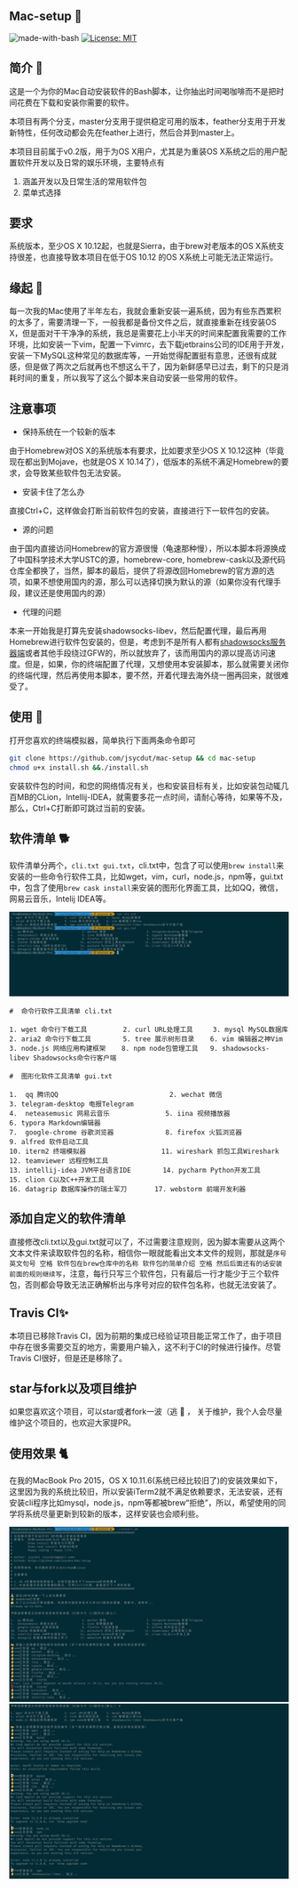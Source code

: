 ## Mac-setup 🍇

![made-with-bash](https://img.shields.io/badge/Made%20with-Bash-1f425f.svg)  [![License: MIT](https://img.shields.io/badge/License-MIT-yellow.svg)](https://opensource.org/licenses/MIT)

## 简介 🙉

这是一个为你的Mac自动安装软件的Bash脚本，让你抽出时间喝咖啡而不是把时间花费在下载和安装你需要的软件。

本项目有两个分支，master分支用于提供稳定可用的版本，feather分支用于开发新特性，任何改动都会先在feather上进行，然后合并到master上。

本项目目前属于v0.2版，用于为OS X用户，尤其是为重装OS X系统之后的用户配置软件开发以及日常的娱乐环境，主要特点有

1. 涵盖开发以及日常生活的常用软件包
2. 菜单式选择

## 要求

系统版本，至少OS X 10.12起，也就是Sierra，由于brew对老版本的OS X系统支持很差，也直接导致本项目在低于OS 10.12 的OS X系统上可能无法正常运行。

## 缘起 🙈

每一次我的Mac使用了半年左右，我就会重新安装一遍系统，因为有些东西累积的太多了，需要清理一下，一般我都是备份文件之后，就直接重新在线安装OS X，但是面对干干净净的系统，我总是需要花上小半天的时间来配置我需要的工作环境，比如安装一下vim，配置一下vimrc，去下载jetbrains公司的IDE用于开发，安装一下MySQL这种常见的数据库等，一开始觉得配置挺有意思，还很有成就感，但是做了两次之后就再也不想这么干了，因为新鲜感早已过去，剩下的只是消耗时间的重复，所以我写了这么个脚本来自动安装一些常用的软件。

## 注意事项

* 保持系统在一个较新的版本

由于Homebrew对OS X的系统版本有要求，比如要求至少OS X 10.12这种（毕竟现在都出到Mojave，也就是OS X 10.14了），低版本的系统不满足Homebrew的要求，会导致某些软件包无法安装。

* 安装卡住了怎么办

直接Ctrl+C，这样做会打断当前软件包的安装，直接进行下一软件包的安装。

* 源的问题

由于国内直接访问Homebrew的官方源很慢（龟速那种慢），所以本脚本将源换成了中国科学技术大学USTC的源，homebrew-core, homebrew-cask以及源代码仓库全都换了，当然，脚本的最后，提供了将源改回Homebrew的官方源的选项，如果不想使用国内的源，那么可以选择切换为默认的源（如果你没有代理手段，建议还是使用国内的源）

* 代理的问题

本来一开始我是打算先安装shadowsocks-libev，然后配置代理，最后再用Homebrew进行软件包安装的，但是，考虑到不是所有人都有[shadowsocks服务器端](https://github.com/jsycdut/shadowsocks-install-scripts)或者其他手段绕过GFW的，所以就放弃了，该而用国内的源以提高访问速度。但是，如果，你的终端配置了代理，又想使用本安装脚本，那么就需要关闭你的终端代理，然后再使用本脚本，要不然，开着代理去海外绕一圈再回来，就很难受了。

## 使用 🙊

打开您喜欢的终端模拟器，简单执行下面两条命令即可

```bash
git clone https://github.com/jsycdut/mac-setup && cd mac-setup
chmod u+x install.sh &&./install.sh
```

安装软件包的时间，和您的网络情况有关，也和安装目标有关，比如安装包动辄几百MB的CLion，Intellij-IDEA，就需要多花一点时间，请耐心等待，如果等不及，那么，Ctrl+C打断即可跳过当前的安装。

## 软件清单 🐕

软件清单分两个，`cli.txt gui.txt`，cli.txt中，包含了可以使用`brew install`来安装的一些命令行软件工具，比如wget，vim，curl，node.js，npm等，gui.txt中，包含了使用`brew cask install`来安装的图形化界面工具，比如QQ，微信，网易云音乐，Intelij IDEA等。

![app_list](https://raw.githubusercontent.com/jsycdut/photos/master/mac-setup/app-list.png)

```text
#  命令行软件工具清单 cli.txt

1. wget 命令行下载工具         2. curl URL处理工具     3. mysql MySQL数据库
2. aria2 命令行下载工具        5. tree 展示树形目录    6. vim 编辑器之神Vim
3. node.js 网络应用构建框架    8. npm node包管理工具   9. shadowsocks-libev Shadowsocks命令行客户端

#  图形化软件工具清单 gui.txt

1.  qq 腾讯QQ                            2. wechat 微信                       3. telegram-desktop 电报Telegram
4.  neteasemusic 网易云音乐              5. iina 视频播放器                   6. typora Markdown编辑器
7.  google-chrome 谷歌浏览器             8. firefox 火狐浏览器                9. alfred 软件启动工具
10. iterm2 终端模拟器                   11. wireshark 抓包工具Wireshark      12. teamviewer 远程控制工具
13. intellij-idea JVM平台语言IDE        14. pycharm Python开发工具           15. clion C以及C++开发工具
16. datagrip 数据库操作的瑞士军刀       17. webstorm 前端开发利器
```

## 添加自定义的软件清单

直接修改cli.txt以及gui.txt就可以了，不过需要注意规则，因为脚本需要从这两个文本文件来读取软件包的名称，相信你一眼就能看出文本文件的规则，那就是`序号 英文句号 空格 软件包在brew仓库中的名称 软件包的简单介绍 空格 然后后面还有的话安装前面的规则继续写`，注意，每行只写三个软件包，只有最后一行才能少于三个软件包，否则都会导致无法正确解析出与序号对应的软件包名称，也就无法安装了。

## Travis CI✨

本项目已移除Travis CI，因为前期的集成已经验证项目能正常工作了，由于项目中存在很多需要交互的地方，需要用户输入，这不利于CI的时候进行操作。尽管Travis CI很好，但是还是移除了。

## star与fork以及项目维护

如果您喜欢这个项目，可以star或者fork一波（逃 🏃 ， 关于维护，我个人会尽量维护这个项目的，也欢迎大家提PR。

## 使用效果 🐈

在我的MacBook Pro 2015，OS X 10.11.6(系统已经比较旧了)的安装效果如下，这里因为我的系统比较旧，所以安装iTerm2就不满足依赖要求，无法安装，还有安装cli程序比如mysql，node.js，npm等都被brew“拒绝”，所以，希望使用的同学将系统尽量更新到较新的版本，这样安装也会顺利些。

![install-gui](https://raw.githubusercontent.com/jsycdut/photos/master/mac-setup/install-gui.png)
![install-cli](https://raw.githubusercontent.com/jsycdut/photos/master/mac-setup/install-cli.png)
